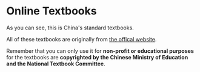 # Online Textbooks

As you can see, this is China's standard textbooks.

All of these textbooks are originally from [the offical website](https://www.zxx.edu.cn/tchMaterial). 

Remember that you can only use it for **non-profit or educational purposes** for the textbooks are **copyrighted by the Chinese Ministry of Education and the National Textbook Committee**.
